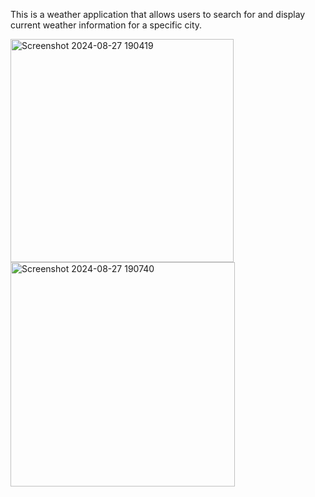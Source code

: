 This is a weather application that allows users to search for and display current weather information for a specific city. 

<img width="357" alt="Screenshot 2024-08-27 190419" src="https://github.com/user-attachments/assets/b2dd15c6-5dda-46c1-aa45-f669e95e4dce">        <img width="359" alt="Screenshot 2024-08-27 190740" src="https://github.com/user-attachments/assets/7cde16fa-b041-4920-8c50-0ec5268f2380">
